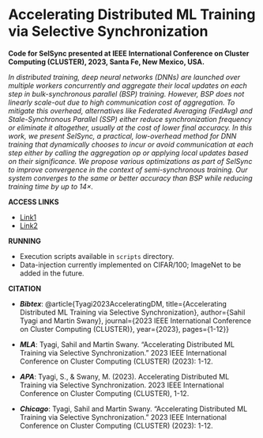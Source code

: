 # Accelerating Distributed ML Training via Selective Synchronization

**Code for SelSync presented at IEEE International Conference on Cluster Computing (CLUSTER), 2023, Santa Fe, New Mexico, USA.**

_In distributed training, deep neural networks (DNNs) are launched over multiple workers concurrently and aggregate their local updates on each step in bulk-synchronous parallel (BSP) training. 
However, BSP does not linearly scale-out due to high communication cost of aggregation. 
To mitigate this overhead, alternatives like Federated Averaging (FedAvg) and Stale-Synchronous Parallel (SSP) either reduce synchronization frequency or eliminate it altogether, usually at the cost of lower final accuracy. 
In this work, we present SelSync, a practical, low-overhead method for DNN training that dynamically chooses to incur or avoid communication at each step either by calling the aggregation op or applying local updates based on their significance. 
We propose various optimizations as part of SelSync to improve convergence in the context of semi-synchronous training. 
Our system converges to the same or better accuracy than BSP while reducing training time by up to 14×._

**ACCESS LINKS**
- [Link1](https://ieeexplore.ieee.org/document/10319965)
- [Link2](https://sahiltyagi.academicwebsite.com/publications/23152-accelerating-distributed-ml-training-via-selective-synchronization)

**RUNNING**

- Execution scripts available in ```scripts``` directory.
- Data-injection currently implemented on CIFAR/100; ImageNet to be added in the future.

**CITATION**
- **_Bibtex_**: @article{Tyagi2023AcceleratingDM,
  title={Accelerating Distributed ML Training via Selective Synchronization},
  author={Sahil Tyagi and Martin Swany},
  journal={2023 IEEE International Conference on Cluster Computing (CLUSTER)},
  year={2023},
  pages={1-12}}
  
- **_MLA_**: Tyagi, Sahil and Martin Swany. “Accelerating Distributed ML Training via Selective Synchronization.” 2023 IEEE International Conference on Cluster Computing (CLUSTER) (2023): 1-12.

- **_APA_**: Tyagi, S., & Swany, M. (2023). Accelerating Distributed ML Training via Selective Synchronization. 2023 IEEE International Conference on Cluster Computing (CLUSTER), 1-12.

- **_Chicago_**: Tyagi, Sahil and Martin Swany. “Accelerating Distributed ML Training via Selective Synchronization.” 2023 IEEE International Conference on Cluster Computing (CLUSTER) (2023): 1-12.